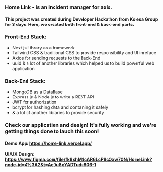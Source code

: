 ### <b>Home</b> Link - is an incident manager for axis. 
#### This project was created during Developer Hackathon from Kolesa Group for 3 days. Here, we created both front-end & back-end parts.
### Front-End Stack:
- Next.js Library as a framework
- Tailwind CSS & traditional CSS to provide responsibility and UI inreface
- Axios for sending requests to the Back-End
- uuid & a lot of another libraries which helped us to build powerful web application

### Back-End Stack:
- MongoDB as a DataBase
- Express.js & Node.js to write a REST API
- JWT for authorization
- bcrypt for hashing data and containing it safely
- & a lot of another libraries to provide security

### Check our application and design! It's fully working and we're getting things done to lauch this soon!
#### Demo App: https://home-link.vercel.app/
#### UI/UX Design: https://www.figma.com/file/fk8xhM4cAR6LcP8cOxw70N/HomeLink?node-id=4%3A2&t=Ae0u8xYADTudu806-1


